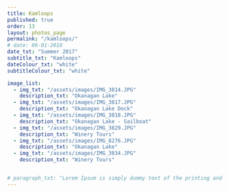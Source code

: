 ```yaml
---
title: Kamloops
published: true
order: 13
layout: photos_page
permalink: "/kamloops/"
# date: 06-01-2018
date_txt: "Summer 2017"
subtitle_txt: "Kamloops"
dateColour_txt: "white"
subtitleColour_txt: "white"

image_list:
  - img_txt: "/assets/images/IMG_3814.JPG"
    description_txt: "Okanagan Lake"
  - img_txt: "/assets/images/IMG_3817.JPG"
    description_txt: "Okanagan Lake Dock"
  - img_txt: "/assets/images/IMG_3818.JPG"
    description_txt: "Okanagan Lake - Sailboat"
  - img_txt: "/assets/images/IMG_3829.JPG"
    description_txt: "Winery Tours"
  - img_txt: "/assets/images/IMG_8276.JPG"
    description_txt: "Okanagan Lake"
  - img_txt: "/assets/images/IMG_3834.JPG"
    description_txt: "Winery Tours"


# paragraph_txt: "Lorem Ipsum is simply dummy text of the printing and typesetting industry. Lorem Ipsum has been the industry's standard dummy text ever since the 1500s, when an unknown printer took a galley of type and scrambled it to make a type specimen book. It has survived not only five centuries, but also the leap into electronic typesetting, remaining essentially unchanged. It was popularised in the 1960s with the release of Letraset sheets containing Lorem Ipsum passages, and more recently with desktop publishing software like Aldus PageMaker including versions of Lorem Ipsum."
---
```




